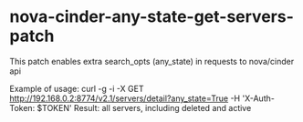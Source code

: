 # nova-cinder-any-state-get-servers-patch
This patch enables extra search_opts (any_state) in requests to nova/cinder api


Example of usage:
curl  -g -i -X GET http://192.168.0.2:8774/v2.1/servers/detail?any_state=True -H 'X-Auth-Token: $TOKEN'
Result:
all servers, including deleted and active

